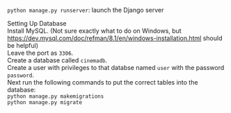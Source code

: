 `python manage.py runserver`: launch the Django server

Setting Up Database\
Install MySQL. (Not sure exactly what to do on Windows, but https://dev.mysql.com/doc/refman/8.1/en/windows-installation.html should be helpful)\
Leave the port as `3306`.\
Create a database called `cinemadb`.\
Create a user with privileges to that databse named `user` with the password `password`.
\
Next run the following commands to put the correct tables into the database:\
`python manage.py makemigrations`\
`python manage.py migrate`
